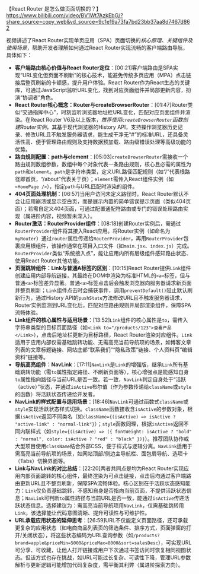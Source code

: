 【React Router 是怎么做页面切换的？】 https://www.bilibili.com/video/BV1Wt7AzkEbG/?share_source=copy_web&vd_source=9c1e19a73fa7bd23bb37aa8d7467d862

视频讲述了React Router实现单页应用（SPA）页面切换的*核心原理、关键组件及使用场景*，帮助开发者理解如何通过React Router实现流畅的客户端路由导航，具体如下：


- **客户端路由核心价值与React Router定位**：[00:21]客户端路由是SPA实现“URL变化但页面不刷新”的核心技术，能避免传统多页应用（MPA）点击链接后整页刷新的卡顿感，提升用户体验。React Router作为React生态的关键库，可通过JavaScript监听URL变化，找到对应页面组件并局部更新内容，扮演“协调者”角色。
- **React Router核心概念：Router与createBrowserRouter**：[01:47]Router类似“交通指挥中心”，时刻监听浏览器地址栏URL变化，匹配对应页面组件并渲染。在React Router V6及以上版本，*推荐使用`createBrowserRouter`函数创建Router实例*，其基于现代浏览器的History API，支持操作浏览器历史记录、修改URL且不触发服务器请求，能生成干净无“#”的标准URL，还具备灵活性高、便于管理路由规则及支持数据预加载、路由级错误处理等高级功能的优势。
- **路由规则配置：path与element**：[05:03]`createBrowserRouter`需接收一个路由规则数组参数，数组中每个对象代表一条路由规则，核心且必需的属性为`path`和`element`。`path`是字符串类型，定义URL路径匹配规则（如“/”代表根路径即首页，“/about”代表关于页）；`element`需传入React组件实例（如`<HomePage />`），指定`path`与URL匹配时渲染的组件。
- **404页面处理机制**：[06:57]当用户访问未定义路径时，React Router默认不会让应用崩溃或显示空白页，而是展示内置的简单错误提示页面（类似404页面）；若需自定义404页面，可通过配置通配符路由或专门的错误处理路由实现（属进阶内容，视频暂未深入）。
- **Router激活：RouterProvider组件**：[08:18]创建Router实例后，需通过`RouterProvider`组件将其接入React应用。将Router实例（如命名为`myRouter`）通过`router`属性传递给`RouterProvider`，再用`RouterProvider`包裹应用根组件，该操作通常在项目入口文件（如`main.jsx`、`index.js`）完成。`RouterProvider`类似“系统接入点”，能让应用内所有层级组件感知路由状态、使用React Router其他功能。
- **页面跳转组件：Link与普通A标签的区别**：[10:15]React Router提供`Link`组件创建应用内部导航链接，其最终在DOM中渲染为标准HTML的`<a>`标签，但与普通`<a>`标签差异显著。普通`<a>`标签点击后会触发浏览器向服务器请求新页面并整页刷新；`Link`组件点击时会捕获事件，调用`preventDefault()`阻止默认刷新行为，通过History API的`pushState`方法修改URL且不触发服务器请求，Router实例监测到URL变化后，匹配对应路由规则并局部渲染组件，保障SPA流畅体验。
- **Link组件的核心属性与适用场景**：[13:52]`Link`组件的核心属性是`to`，需传入字符串类型的目标页面路径（如`<Link to="/products/123">查看产品</Link>`），点击后地址栏更新为目标路径，React Router渲染对应组件。`Link`适用于应用内部仅需基础跳转功能、无需高亮当前导航项的场景，如博客文章列表的文章标题链接、网站底部“联系我们”“隐私政策”链接、个人资料页“编辑资料”链接等。
- **导航高亮组件：NavLink**：[17:11]`NavLink`是`Link`的增强版，继承`Link`所有基础跳转功能（需`to`属性指定路径、不刷新页面等），核心增强点是能感知自身`to`属性指向路径与当前URL是否一致。若一致，`NavLink`判定自身处于“活跃（active）”状态，并通过`isActive`布尔值（作为参数传递给`className`或`style`的函数）将活跃状态传递给开发者。
- **NavLink的样式配置与适用场景**：[18:46]`NavLink`可通过函数式`className`或`style`实现活跃状态样式切换。`className`函数接收含`isActive`的参数对象，根据`isActive`返回不同类名（如`className={(isActive) => isActive ? "active-link" : "normal-link"}`）；`style`函数同理，根据`isActive`返回不同内联样式（如`style={(isActive) => ({ fontWeight: isActive ? "bold" : "normal", color: isActive ? "red" : "black" })}`）。推荐团队协作或大型项目使用`className`结合外部CSS，便于样式与逻辑分离。`NavLink`适用于需高亮当前导航项的场景，如网站顶部/侧边主导航栏、面包屑导航、选项卡（Tabs）切换界面等。
- **Link与NavLink的对比总结**：[22:20]两者共同点是均为React Router实现应用内部页面跳转的核心组件，最终渲染为可点击链接，点击后均通过客户端路由更新URL且不整页刷新，保障SPA流畅体验。核心区别在于活跃状态感知能力：`Link`仅负责基础跳转，不感知自身是否指向当前页面，不提供活跃状态信息；`NavLink`可判断`to`属性路径与当前URL是否一致，能通过`isActive`传递活跃状态信息。选择建议为：需高亮当前导航项用`NavLink`，仅需基础跳转用`Link`，该选择能让代码意图清晰、提升可读性与可维护性。
- **URL承载应用状态的延伸思考**：[26:59]URL不仅能定义页面路径，还可承载更复杂的应用状态（如电商商品列表页的筛选条件、排序方式，页面弹窗的打开/关闭状态），将这些状态编码为URL查询参数（如`/products?brand=apple&priceMin=5000&priceMax=8000&sort=salesDesc`），可实现URL可分享、可收藏，让他人打开链接或用户下次通过书签访问时恢复相同视图状态。但该方式也存在挑战，如URL可能过长复杂、可读性下降，管理URL参数解析与更新逻辑可能增加代码复杂度，需平衡其利弊（属进阶探索方向）。